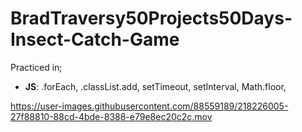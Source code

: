# BradTraversy50Projects50Days-Insect-Catch-Game
Practiced in;
   *  __JS__: .forEach, .classList.add, setTimeout, setInterval, Math.floor, 

https://user-images.githubusercontent.com/88559189/218226005-27f88810-88cd-4bde-8388-e79e8ec20c2c.mov

